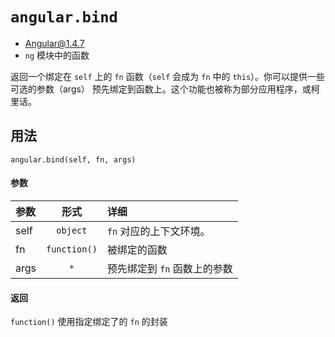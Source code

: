 # `angular.bind`
- Angular@1.4.7
- `ng` 模块中的函数

返回一个绑定在 `self` 上的 `fn` 函数（`self` 会成为 `fn` 中的 `this`）。你可以提供一些可选的参数（args）
预先绑定到函数上。这个功能也被称为部分应用程序，或柯里话。

## 用法

`angular.bind(self, fn, args)`

#### 参数

| 参数 | 形式 | 详细 |
|:----|:---:|:----|
|self|`object`| `fn` 对应的上下文环境。|
|fn|`function()`| 被绑定的函数|
|args|`*`| 预先绑定到 `fn` 函数上的参数|

#### 返回

`function()`	使用指定绑定了的 `fn` 的封装

